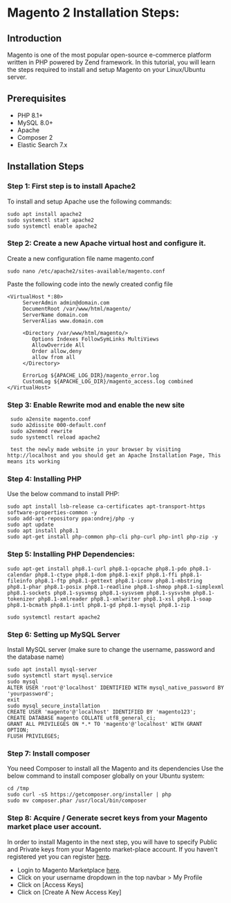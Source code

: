 # Magento 2 Installation Steps:

## Introduction
Magento is one of the most popular open-source e-commerce platform written in PHP powered by Zend framework. In this tutorial, you will learn the steps required to install and setup Magento on your Linux/Ubuntu server.

## Prerequisites
- PHP 8.1+
- MySQL 8.0+
- Apache
- Composer 2
- Elastic Search 7.x

## Installation Steps
### Step 1: First step is to install Apache2
To install and setup Apache use the following commands:
```
sudo apt install apache2
sudo systemctl start apache2
sudo systemctl enable apache2
```
### Step 2: Create a new Apache virtual host and configure it.
Create a new configuration file name magento.conf
```
sudo nano /etc/apache2/sites-available/magento.conf

```
Paste the following code into the newly created config file
```
<VirtualHost *:80>
     ServerAdmin admin@domain.com
     DocumentRoot /var/www/html/magento/
     ServerName domain.com
     ServerAlias www.domain.com

     <Directory /var/www/html/magento/>
        Options Indexes FollowSymLinks MultiViews
        AllowOverride All
        Order allow,deny
        allow from all
     </Directory>

     ErrorLog ${APACHE_LOG_DIR}/magento_error.log
     CustomLog ${APACHE_LOG_DIR}/magento_access.log combined
</VirtualHost>

```

### Step 3: Enable Rewrite mod and enable the new site
```
 sudo a2ensite magento.conf
 sudo a2dissite 000-default.conf
 sudo a2enmod rewrite
 sudo systemctl reload apache2
 
 test the newly made website in your browser by visiting http://localhost and you should get an Apache Installation Page, This means its working
```
### Step 4: Installing PHP
Use the below command to install PHP:
```
sudo apt install lsb-release ca-certificates apt-transport-https software-properties-common -y
sudo add-apt-repository ppa:ondrej/php -y
sudo apt update
sudo apt install php8.1
sudo apt-get install php-common php-cli php-curl php-intl php-zip -y

```
### Step 5: Installing PHP Dependencies:
```
sudo apt-get install php8.1-curl php8.1-opcache php8.1-pdo php8.1-calendar php8.1-ctype php8.1-dom php8.1-exif php8.1-ffi php8.1-fileinfo php8.1-ftp php8.1-gettext php8.1-iconv php8.1-mbstring php8.1-phar php8.1-posix php8.1-readline php8.1-shmop php8.1-simplexml php8.1-sockets php8.1-sysvmsg php8.1-sysvsem php8.1-sysvshm php8.1-tokenizer php8.1-xmlreader php8.1-xmlwriter php8.1-xsl php8.1-soap php8.1-bcmath php8.1-intl php8.1-gd php8.1-mysql php8.1-zip

sudo systemctl restart apache2

```

### Step 6:  Setting up MySQL Server
Install MySQL server (make sure to change the username, password and the database name)
```
sudo apt install mysql-server
sudo systemctl start mysql.service
sudo mysql
ALTER USER 'root'@'localhost' IDENTIFIED WITH mysql_native_password BY 'yourpassword';
exit
sudo mysql_secure_installation
CREATE USER 'magento'@'localhost' IDENTIFIED BY 'magento123';
CREATE DATABASE magento COLLATE utf8_general_ci;
GRANT ALL PRIVILEGES ON *.* TO 'magento'@'localhost' WITH GRANT OPTION;
FLUSH PRIVILEGES;
```

### Step 7: Install composer
You need Composer to install all the Magento and its dependencies
Use the below command to install composer globally on your Ubuntu system:
```
cd /tmp
sudo curl -sS https://getcomposer.org/installer | php
sudo mv composer.phar /usr/local/bin/composer
```
### Step 8: Acquire / Generate secret keys from your Magento market place user account.
In order to install Magento in the next step, you will have to specify Public and Private keys from your Magento market-place account. 
If you haven't registered yet you can register [here](https://account.magento.com/applications/customer/create/).

 - Login to Magento Marketplace [here](https://marketplace.magento.com/).
 - Click on your username dropdown in the top navbar > My Profile
 - Click on [Access Keys]
 - Click on [Create A New Access Key]



